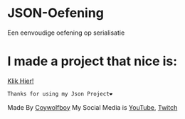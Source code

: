 # JSON-Oefening
Een eenvoudige oefening op serialisatie


# I made a project that nice is:
 <a href="https://play.unity.com/mg/other/webgl-builds-380770 " target="_blank">Klik Hier!</a> 


```bash
Thanks for using my Json Project❤️
```



Made By <a href="https://github.com/Coywolfboy" target="_blank">Coywolfboy</a>
My Social Media is <a href="https://www.youtube.com/@coywolfboy" target="_blank">YouTube</a>, <a href="https://www.twitch.tv/coywolfboy" target="_blank">Twitch</a>



